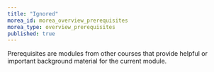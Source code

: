 ```yaml
---
title: "Ignored"
morea_id: morea_overview_prerequisites
morea_type: overview_prerequisites
published: true
---
```


Prerequisites are modules from other courses that provide helpful or important background material for the current module.
